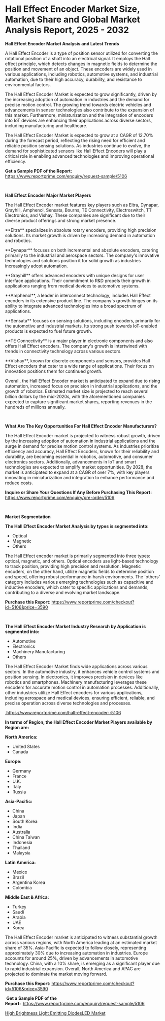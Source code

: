 <p><h1>Hall Effect Encoder Market Size, Market Share and Global Market Analysis Report, 2025 - 2032</h1></p><p><strong>Hall Effect Encoder Market Analysis and Latest Trends</strong></p>
<p><p>A Hall Effect Encoder is a type of position sensor utilized for converting the rotational position of a shaft into an electrical signal. It employs the Hall effect principle, which detects changes in magnetic fields to determine the position and movement of an object. These encoders are widely used in various applications, including robotics, automotive systems, and industrial automation, due to their high accuracy, durability, and resistance to environmental factors.</p><p>The Hall Effect Encoder Market is expected to grow significantly, driven by the increasing adoption of automation in industries and the demand for precise motion control. The growing trend towards electric vehicles and advancements in sensor technologies also contribute to the expansion of this market. Furthermore, miniaturization and the integration of encoders into IoT devices are enhancing their applications across diverse sectors, including manufacturing and healthcare.</p><p>The Hall Effect Encoder Market is expected to grow at a CAGR of 12.70% during the forecast period, reflecting the rising need for efficient and reliable position sensing solutions. As industries continue to evolve, the demand for sophisticated sensors like Hall Effect Encoders will play a critical role in enabling advanced technologies and improving operational efficiency.</p></p>
<p><strong>Get a Sample PDF of the Report:&nbsp;</strong> <a href="https://www.reportprime.com/enquiry/request-sample/5106?utm_campaign=2209&utm_medium=2&utm_source=Github&utm_content=ia&utm_term=19032025&utm_id=hall-effect-encoder">https://www.reportprime.com/enquiry/request-sample/5106</a></p>
<p>&nbsp;</p>
<p><strong>Hall Effect Encoder Major Market Players</strong></p>
<p><p>The Hall Effect Encoder market features key players such as Eltra, Dynapar, Grayhill, Amphenol, Sensata, Bourns, TE Connectivity, Electroswitch, TT Electronics, and Vishay. These companies are significant due to their diverse product offerings and strong market presence.</p><p>**Eltra** specializes in absolute rotary encoders, providing high precision solutions. Its market growth is driven by increasing demand in automation and robotics. </p><p>**Dynapar** focuses on both incremental and absolute encoders, catering primarily to the industrial and aerospace sectors. The company's innovative technologies and solutions position it for solid growth as industries increasingly adopt automation.</p><p>**Grayhill** offers advanced encoders with unique designs for user interface applications. Their commitment to R&D propels their growth in applications ranging from medical devices to automotive systems.</p><p>**Amphenol**, a leader in interconnect technology, includes Hall Effect encoders in its extensive product line. The company's growth hinges on its ability to integrate advanced technologies into a broad spectrum of applications.</p><p>**Sensata** focuses on sensing solutions, including encoders, primarily for the automotive and industrial markets. Its strong push towards IoT-enabled products is expected to fuel future growth.</p><p>**TE Connectivity** is a major player in electronic components and also offers Hall Effect encoders. The company's growth is intertwined with trends in connectivity technology across various sectors.</p><p>**Vishay**, known for discrete components and sensors, provides Hall Effect encoders that cater to a wide range of applications. Their focus on innovation positions them for continued growth.</p><p>Overall, the Hall Effect Encoder market is anticipated to expand due to rising automation, increased focus on precision in industrial applications, and the growth of robotics. Estimated market size is projected to reach several billion dollars by the mid-2020s, with the aforementioned companies expected to capture significant market shares, reporting revenues in the hundreds of millions annually.</p></p>
<p>&nbsp;</p>
<p><strong>What Are The Key Opportunities For Hall Effect Encoder Manufacturers?</strong></p>
<p><p>The Hall Effect Encoder market is projected to witness robust growth, driven by the increasing adoption of automation in industrial applications and the surge in demand for precise motion control systems. As industries prioritize efficiency and accuracy, Hall Effect Encoders, known for their reliability and durability, are becoming essential in robotics, automotive, and consumer electronics sectors. Additionally, advancements in IoT and smart technologies are expected to amplify market opportunities. By 2028, the market is anticipated to expand at a CAGR of over 7%, with key players innovating in miniaturization and integration to enhance performance and reduce costs.</p></p>
<p><strong>Inquire or Share Your Questions If Any Before Purchasing This Report:</strong> <a href="https://www.reportprime.com/enquiry/pre-order/5106?utm_campaign=2209&utm_medium=2&utm_source=Github&utm_content=ia&utm_term=19032025&utm_id=hall-effect-encoder">https://www.reportprime.com/enquiry/pre-order/5106</a></p>
<p>&nbsp;</p>
<p><strong>Market Segmentation</strong></p>
<p><strong>The Hall Effect Encoder Market Analysis by types is segmented into:</strong></p>
<p><ul><li>Optical</li><li>Magnetic</li><li>Others</li></ul></p>
<p><p>The Hall Effect encoder market is primarily segmented into three types: optical, magnetic, and others. Optical encoders use light-based technology to track position, providing high precision and resolution. Magnetic encoders, on the other hand, utilize magnetic fields to determine position and speed, offering robust performance in harsh environments. The 'others' category includes various emerging technologies such as capacitive and inductive encoders, which cater to specific applications and demands, contributing to a diverse and evolving market landscape.</p></p>
<p><strong>Purchase this Report:&nbsp;</strong><a href="https://www.reportprime.com/checkout?id=5106&price=3590&utm_campaign=2209&utm_medium=2&utm_source=Github&utm_content=ia&utm_term=19032025&utm_id=hall-effect-encoder">https://www.reportprime.com/checkout?id=5106&price=3590</a></p>
<p>&nbsp;</p>
<p><strong>The Hall Effect Encoder Market Industry Research by Application is segmented into:</strong></p>
<p><ul><li>Automotive</li><li>Electronics</li><li>Machinery Manufacturing</li><li>Others</li></ul></p>
<p><p>The Hall Effect Encoder Market finds wide applications across various sectors. In the automotive industry, it enhances vehicle control systems and position sensing. In electronics, it improves precision in devices like robotics and smartphones. Machinery manufacturing leverages these encoders for accurate motion control in automation processes. Additionally, other industries utilize Hall Effect encoders for various applications, including aerospace and medical devices, ensuring efficient, reliable, and precise operation across diverse technologies and processes.</p></p>
<p><a href="https://www.reportprime.com/hall-effect-encoder-r5106?utm_campaign=2209&utm_medium=2&utm_source=Github&utm_content=ia&utm_term=19032025&utm_id=hall-effect-encoder">&nbsp;https://www.reportprime.com/hall-effect-encoder-r5106</a></p>
<p><strong>In terms of Region, the Hall Effect Encoder Market Players available by Region are:</strong></p>
<p>
    <p> <strong> North America: </strong>
        <ul>
            <li>United States</li>
            <li>Canada</li>
        </ul>
        </p> 
    <p> <strong> Europe: </strong>
        <ul>
            <li>Germany</li>
            <li>France</li>
            <li>U.K.</li>
            <li>Italy</li>
            <li>Russia</li>
        </ul>
        </p> 
    <p> <strong> Asia-Pacific: </strong>
        <ul>
            <li>China</li>
            <li>Japan</li>
            <li>South Korea</li>
            <li>India</li>
            <li>Australia</li>
            <li>China Taiwan</li>
            <li>Indonesia</li>
            <li>Thailand</li>
            <li>Malaysia</li>
        </ul>
        </p> 
    <p> <strong> Latin America: </strong>
        <ul>
            <li>Mexico</li>
            <li>Brazil</li>
            <li>Argentina Korea</li>
            <li>Colombia</li>
        </ul>
        </p> 
    <p> <strong> Middle East & Africa: </strong>
        <ul>
            <li>Turkey</li>
            <li>Saudi</li>
            <li>Arabia</li>
            <li>UAE</li>
            <li>Korea</li>
        </ul>
    </p>
    </p>
<p><p>The Hall Effect Encoder market is anticipated to witness substantial growth across various regions, with North America leading at an estimated market share of 35%. Asia-Pacific is expected to follow closely, representing approximately 30% due to increasing automation in industries. Europe accounts for around 25%, driven by advancements in automotive technology. China, with a 10% share, is emerging as a significant player due to rapid industrial expansion. Overall, North America and APAC are projected to dominate the market moving forward.</p></p>
<p><strong>Purchase this Report: </strong><a href="https://www.reportprime.com/checkout?id=5106&price=3590&utm_campaign=2209&utm_medium=2&utm_source=Github&utm_content=ia&utm_term=19032025&utm_id=hall-effect-encoder">https://www.reportprime.com/checkout?id=5106&price=3590</a></p>
<p>&nbsp;<strong>Get a Sample PDF of the Report:&nbsp;&nbsp;</strong><a href="https://www.reportprime.com/enquiry/request-sample/5106?utm_campaign=2209&utm_medium=2&utm_source=Github&utm_content=ia&utm_term=19032025&utm_id=hall-effect-encoder">https://www.reportprime.com/enquiry/request-sample/5106</a></p>
<p><strong></strong></p>
<p><p><a href="https://github.com/gulaimolin/Market-Research-Report-List-7/blob/main/high-brightness-light-emitting-diodesled-market.md?utm_campaign=2209&utm_medium=2&utm_source=Github&utm_content=ia&utm_term=19032025&utm_id=hall-effect-encoder">High Brightness Light Emitting DiodesLED Market</a></p></p>